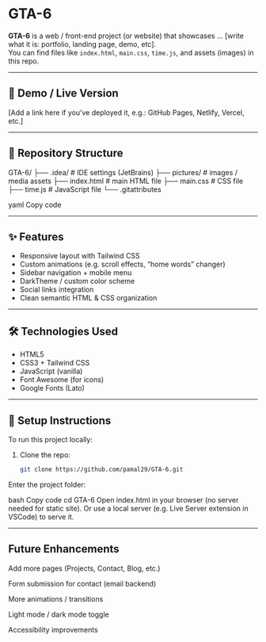 # GTA-6

**GTA-6** is a web / front-end project (or website) that showcases … [write what it is: portfolio, landing page, demo, etc].  
You can find files like `index.html`, `main.css`, `time.js`, and assets (images) in this repo.  

---

## 🚀 Demo / Live Version

[Add a link here if you’ve deployed it, e.g.: GitHub Pages, Netlify, Vercel, etc.]

---

## 📂 Repository Structure

GTA-6/
├── .idea/ # IDE settings (JetBrains)
├── pictures/ # images / media assets
├── index.html # main HTML file
├── main.css # CSS file
├── time.js # JavaScript file
└── .gitattributes

yaml
Copy code

---

## ✨ Features

- Responsive layout with Tailwind CSS  
- Custom animations (e.g. scroll effects, “home words” changer)  
- Sidebar navigation + mobile menu  
- DarkTheme / custom color scheme  
- Social links integration  
- Clean semantic HTML & CSS organization  

---

## 🛠️ Technologies Used

- HTML5  
- CSS3 + Tailwind CSS  
- JavaScript (vanilla)  
- Font Awesome (for icons)  
- Google Fonts (Lato)  

---

## 🔧 Setup Instructions

To run this project locally:

1. Clone the repo:  
   ```bash
   git clone https://github.com/pamal29/GTA-6.git
Enter the project folder:

bash
Copy code
cd GTA-6
Open index.html in your browser (no server needed for static site).
Or use a local server (e.g. Live Server extension in VSCode) to serve it.

<!--
🖼️ Screenshots
Add screenshots here (you can upload to the repo under pictures/ and insert markdown):

md
Copy code
![Home view](pictures/home-screenshot.png)  
![About section](pictures/about-screenshot.png)  
-->
---

## Future Enhancements

Add more pages (Projects, Contact, Blog, etc.)

Form submission for contact (email backend)

More animations / transitions

Light mode / dark mode toggle

Accessibility improvements

